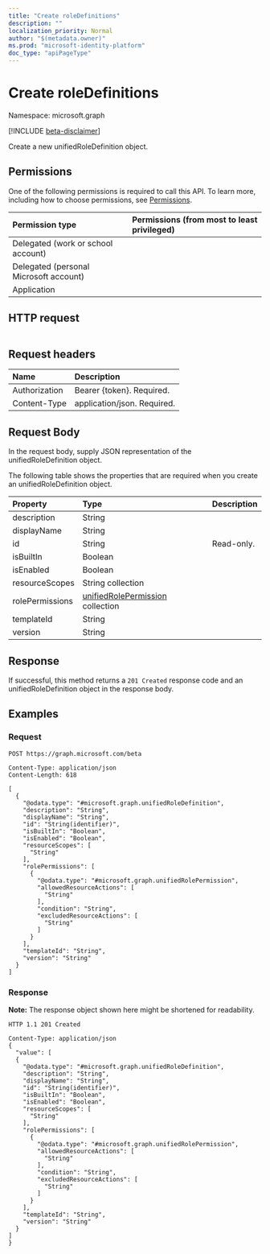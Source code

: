 ```yaml
---
title: "Create roleDefinitions"
description: ""
localization_priority: Normal
author: "$(metadata.owner)"
ms.prod: "microsoft-identity-platform"
doc_type: "apiPageType"
---
```


# Create roleDefinitions

Namespace: microsoft.graph

[!INCLUDE [beta-disclaimer](../../includes/beta-disclaimer.md)]

Create a new unifiedRoleDefinition object.

## Permissions

One of the following permissions is required to call this API. To learn more, including how to choose permissions, see [Permissions](/graph/permissions-reference).

| Permission type                        | Permissions (from most to least privileged) |
| :------------------------------------- | :------------------------------------------ |
| Delegated (work or school account)     |                                             |
| Delegated (personal Microsoft account) |                                             |
| Application                            |                                             |

## HTTP request

<!-- {
  "blockType": "ignored"
}
-->

```http

```

## Request headers

| Name          | Description                 |
| :------------ | :-------------------------- |
| Authorization | Bearer {token}. Required.   |
| Content-Type  | application/json. Required. |

## Request Body

In the request body, supply JSON representation of the unifiedRoleDefinition object.

<!-- Actions and Functions -->

<!-- CRUD Methods -->

The following table shows the properties that are required when you create an unifiedRoleDefinition object.

| Property        | Type                                                                      | Description |
| :-------------- | :------------------------------------------------------------------------ | :---------- |
| description     | String                                                                    |             |
| displayName     | String                                                                    |             |
| id              | String                                                                    | Read-only.  |
| isBuiltIn       | Boolean                                                                   |             |
| isEnabled       | Boolean                                                                   |             |
| resourceScopes  | String collection                                                         |             |
| rolePermissions | [unifiedRolePermission](../resources/unifiedrolepermission.md) collection |             |
| templateId      | String                                                                    |             |
| version         | String                                                                    |             |

## Response

If successful, this method returns a `201 Created` response code and an unifiedRoleDefinition object in the response body.

## Examples

### Request

<!-- {
  "blockType": "request",
  "name": "create_roledefinitions"
}
-->

```http
POST https://graph.microsoft.com/beta

Content-Type: application/json
Content-Length: 618

[
  {
    "@odata.type": "#microsoft.graph.unifiedRoleDefinition",
    "description": "String",
    "displayName": "String",
    "id": "String(identifier)",
    "isBuiltIn": "Boolean",
    "isEnabled": "Boolean",
    "resourceScopes": [
      "String"
    ],
    "rolePermissions": [
      {
        "@odata.type": "#microsoft.graph.unifiedRolePermission",
        "allowedResourceActions": [
          "String"
        ],
        "condition": "String",
        "excludedResourceActions": [
          "String"
        ]
      }
    ],
    "templateId": "String",
    "version": "String"
  }
]

```

### Response

**Note:** The response object shown here might be shortened for readability.

<!-- {
  "blockType": "response",
  "truncated": true,
  "@odata.type": "$(this.ReturnTypeFullName)"
}
-->

```http
HTTP 1.1 201 Created

Content-Type: application/json
{
  "value": [
  {
    "@odata.type": "#microsoft.graph.unifiedRoleDefinition",
    "description": "String",
    "displayName": "String",
    "id": "String(identifier)",
    "isBuiltIn": "Boolean",
    "isEnabled": "Boolean",
    "resourceScopes": [
      "String"
    ],
    "rolePermissions": [
      {
        "@odata.type": "#microsoft.graph.unifiedRolePermission",
        "allowedResourceActions": [
          "String"
        ],
        "condition": "String",
        "excludedResourceActions": [
          "String"
        ]
      }
    ],
    "templateId": "String",
    "version": "String"
  }
]
}

```
